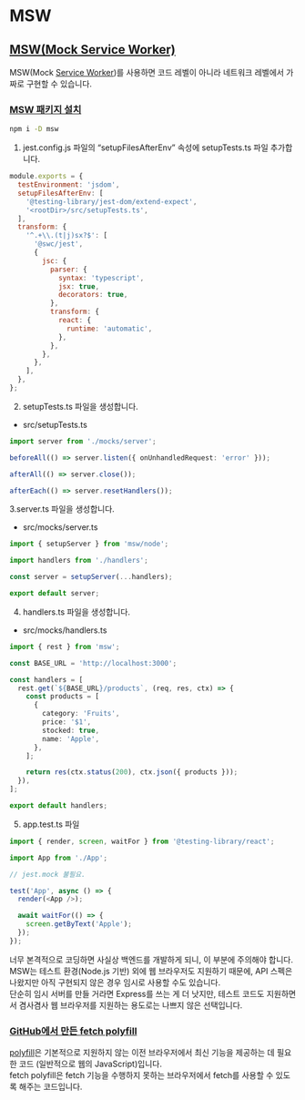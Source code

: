 # MSW

## [MSW(Mock Service Worker)](https://mswjs.io/)

MSW(Mock [Service Worker](https://developer.mozilla.org/ko/docs/Web/API/Service_Worker_API))를 사용하면 코드 레벨이 아니라 네트워크 레벨에서 가짜로 구현할 수 있습니다.

### [MSW 패키지 설치](https://mswjs.io/docs/getting-started/integrate/node)

```bash
npm i -D msw
```

1. jest.config.js 파일의 “setupFilesAfterEnv” 속성에 setupTests.ts 파일 추가합니다.

```javascript
module.exports = {
  testEnvironment: 'jsdom',
  setupFilesAfterEnv: [
    '@testing-library/jest-dom/extend-expect',
    '<rootDir>/src/setupTests.ts',
  ],
  transform: {
    '^.+\\.(t|j)sx?$': [
      '@swc/jest',
      {
        jsc: {
          parser: {
            syntax: 'typescript',
            jsx: true,
            decorators: true,
          },
          transform: {
            react: {
              runtime: 'automatic',
            },
          },
        },
      },
    ],
  },
};
```

2. setupTests.ts 파일을 생성합니다.

- src/setupTests.ts

```typescript
import server from './mocks/server';

beforeAll(() => server.listen({ onUnhandledRequest: 'error' }));

afterAll(() => server.close());

afterEach(() => server.resetHandlers());
```

3.server.ts 파일을 생성합니다.

- src/mocks/server.ts

```typescript
import { setupServer } from 'msw/node';

import handlers from './handlers';

const server = setupServer(...handlers);

export default server;
```

4. handlers.ts 파일을 생성합니다.

- src/mocks/handlers.ts

```typescript
import { rest } from 'msw';

const BASE_URL = 'http://localhost:3000';

const handlers = [
  rest.get(`${BASE_URL}/products`, (req, res, ctx) => {
    const products = [
      {
        category: 'Fruits',
        price: '$1',
        stocked: true,
        name: 'Apple',
      },
    ];

    return res(ctx.status(200), ctx.json({ products }));
  }),
];

export default handlers;
```

5. app.test.ts 파일

```typescript
import { render, screen, waitFor } from '@testing-library/react';

import App from './App';

// jest.mock 불필요.

test('App', async () => {
  render(<App />);

  await waitFor(() => {
    screen.getByText('Apple');
  });
});
```

너무 본격적으로 코딩하면 사실상 백엔드를 개발하게 되니, 이 부분에 주의해야 합니다.\
MSW는 테스트 환경(Node.js 기반) 외에 웹 브라우저도 지원하기 때문에, API 스펙은 나왔지만 아직 구현되지 않은 경우 임시로 사용할 수도 있습니다.\
단순히 임시 서버를 만들 거라면 Express를 쓰는 게 더 낫지만, 테스트 코드도 지원하면서 겸사겸사 웹 브라우저를 지원하는 용도로는 나쁘지 않은 선택입니다.

### [GitHub에서 만든 fetch polyfill](https://github.com/github/fetch)

[polyfill](https://developer.mozilla.org/ko/docs/Glossary/Polyfill)은 기본적으로 지원하지 않는 이전 브라우저에서 최신 기능을 제공하는 데 필요한 코드 (일반적으로 웹의 JavaScript)입니다.\
fetch polyfill은 fetch 기능을 수행하지 못하는 브라우저에서 fetch를 사용할 수 있도록 해주는 코드입니다.
